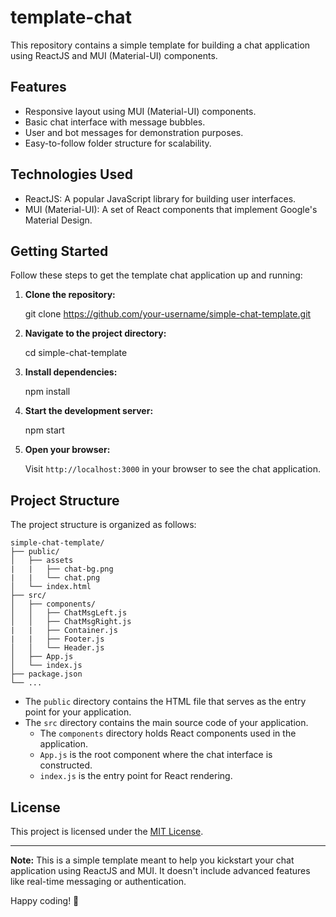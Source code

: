 # template-chat

This repository contains a simple template for building a chat application using ReactJS and MUI (Material-UI) components.

## Features

- Responsive layout using MUI (Material-UI) components.
- Basic chat interface with message bubbles.
- User and bot messages for demonstration purposes.
- Easy-to-follow folder structure for scalability.

## Technologies Used

- ReactJS: A popular JavaScript library for building user interfaces.
- MUI (Material-UI): A set of React components that implement Google's Material Design.

## Getting Started

Follow these steps to get the template chat application up and running:

1. **Clone the repository:**

   git clone https://github.com/your-username/simple-chat-template.git

2. **Navigate to the project directory:**

   cd simple-chat-template

3. **Install dependencies:**

   npm install

4. **Start the development server:**

   npm start

5. **Open your browser:**

   Visit `http://localhost:3000` in your browser to see the chat application.

## Project Structure

The project structure is organized as follows:

    simple-chat-template/
    ├── public/
    │   ├── assets
    |   |   ├── chat-bg.png
    |   |   └── chat.png
    │   └── index.html
    ├── src/
    │   ├── components/
    │   │   ├── ChatMsgLeft.js
    │   │   ├── ChatMsgRight.js
    |   |   ├── Container.js
    |   |   ├── Footer.js
    │   │   └── Header.js
    │   ├── App.js
    │   └── index.js
    ├── package.json
    └── ...

- The `public` directory contains the HTML file that serves as the entry point for your application.
- The `src` directory contains the main source code of your application.
  - The `components` directory holds React components used in the application.
  - `App.js` is the root component where the chat interface is constructed.
  - `index.js` is the entry point for React rendering.

## License

This project is licensed under the [MIT License](LICENSE).

---

**Note:** This is a simple template meant to help you kickstart your chat application using ReactJS and MUI. It doesn't include advanced features like real-time messaging or authentication.

Happy coding! 🚀
